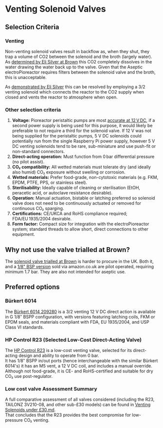 # Venting Solenoid Valves
## Selection Criteria
### Venting
Non-venting solenoid valves result in backflow as, when they shut, they trap a volume of CO2 between the solenoid and the broth (largely water).  As [determined by Eli Silver at Brown](../../Past%20research/Brown%20-%20Harris%20Lab/1.%20CO2%20backflow%20diagnosis%20-%20Eli%20Silver.md) this CO2 completely dissolves in the water drawing the water back up to the valve.  Given that the Aseptic electroPioreactor requires filters between the solenoid valve and the broth, this is unacceptable.  

As [demonstrated by Eli Silver](../../Past%20research/Brown%20-%20Harris%20Lab/2.%20Backflow%20testing%20with%20revised%20components%20-%20Eli%20Silver.md) this can be resolved by employing a 3/2 venting solenoid which connects the reactor to the CO2 supply when closed and vents the reactor to atmosphere when open.

### Other selection criteria
1. **Voltage:** Pioreactor peristaltic pumps are most [accurate at 12 V DC](https://pioreactor.com/products/peristaltic-pump?srsltid=AfmBOopqCva4IPJAFzWi4JB8_vKfOdVNGJQGYBdzjM64rJHtXwWiJc7H&utm_source=chatgpt.com), if a second power supply is being used for this purpose, it would likely be preferable to not require a third for the solenoid valve.  If 12 V was not being supplied for the peristaltic pumps, 5 V DC solenoids could potentially run from the single Raspberry Pi power supply, however 5 V DC venting solenoids tend to be rare, sub-miniature and use push-fit or non-standard connectors.
1. **Direct-acting operation:** Must function from 0 bar differential pressure (no pilot assist).
1. **CO₂ compatibility:** All wetted materials must tolerate dry (and ideally also humid) CO₂ exposure without swelling or corrosion.
1. **Wetted materials:** Prefer food-grade, non-cytotoxic materials (e.g. FKM, EPDM, PTFE, PPS, or stainless steel).
1. **Sterilisability:** Ideally capable of cleaning or sterilisation (EtOH, peracetic acid, or autoclave resistance desirable).
1. **Operation:** Manual actuation, bistable or latching preferred so solenoid valve does not need to be continuously actuated or removed for continuous CO₂ sparging.
1. **Certifications:** CE/UKCA and RoHS compliance required; FDA/EU 1935/2004 desirable.
1. **Form factor:** Compact size for integration with the electroPioreactor system; standard threads to allow short, direct connections to other equipment.

## Why not use the valve trialled at Brown?
The [solenoid valve trialled at Brown](https://a.co/d/0sMpHv1) is harder to procure in the UK. Both it, and a [1/8" BSP version](https://amzn.eu/d/7Ma3tM2) sold via amazon.co.uk are  pilot operated, requiring minimum 1.7 bar.  They are also not intended for aseptic use.

## Preferred options
### Bürkert 6014
The [Bürkert 6014 209280](https://tameson.co.uk/products/solenoid-valve-3-2-way-g1-8-bistable-brass-fkm-0-16bar-232psi-12vdc-latching-6014-209280) is a 3/2 venting 12 V DC direct action is available in G 1/8″ BSPP configuration, with versions featuring latching coils, FKM or EPDM seals, and materials compliant with FDA, EU 1935/2004, and USP Class VI standards.  

### HP Control R23 (Selected Low-Cost Direct-Acting Valve)
The [HP Control R23](https://hpcontrol.uk/elektrozawor-r23-1-8-cala-2-lub-3-drogowy-laczony-w-grupy.html) is a low-cost venting valve, selected for its direct-acting design and ability to operate from 0 bar.  
It has 1/8″ BSPP in/out ports (hence interchangeable with the similar Bürkert 6014's) it has an M5 vent, a 12 V DC coil, and includes a manual override.  
Although not food-grade, it is CE- and RoHS-certified and suitable for dry CO₂ use post-regulator.  

### Low cost valve Assessment Summary
A full comparative assessment of all valves considered (including the R23, TAILONZ 3V210-08, and other sub-£30 models) can be found in [Venting Solenoids under £30.md](Venting%20Solenoids%20under%20£30.md).  
That concludes that the R23 provides the best compromise for low-pressure CO₂ venting.
